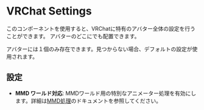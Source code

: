 ﻿# VRChat Settings

このコンポーネントを使用すると、VRChatに特有のアバター全体の設定を行うことができます。
アバターのどこにでも配置できます。

アバターには１個のみ存在できます。見つからない場合、デフォルトの設定が使用されます。

## 設定

- **MMD ワールド対応**: MMDワールド用の特別なアニメーター処理を有効にします。詳細は[MMD処理](../general-behavior/mmd)のドキュメントを参照してください。
